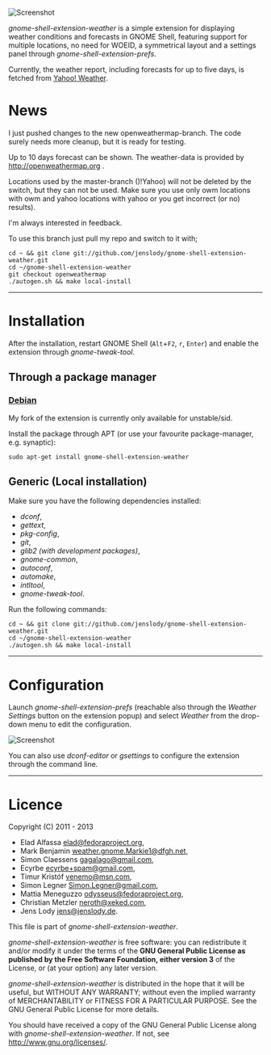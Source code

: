 ![Screenshot](https://github.com/jenslody/gnome-shell-extension-weather/raw/master/data/Screenshot.jpg)

*gnome-shell-extension-weather* is a simple extension for displaying weather conditions and forecasts in GNOME Shell, featuring support for multiple locations, no need for WOEID, a symmetrical layout and a settings panel through *gnome-shell-extension-prefs*.

Currently, the weather report, including forecasts for up to five days, is fetched from [Yahoo! Weather](http://weather.yahoo.com/).

# News

I just pushed changes to the new openweathermap-branch.
The code surely needs more cleanup, but it is ready for testing.

Up to 10 days forecast can be shown.
The weather-data is provided by http://openweathermap.org .

Locations used by the master-branch ()!Yahoo) will not be deleted by the switch, but they can not be used. Make sure you use only owm locations with owm and yahoo locations with yahoo or you get incorrect (or no) results).

I'm always interested in feedback.

To use this branch just pull my repo and switch to it with;

	cd ~ && git clone git://github.com/jenslody/gnome-shell-extension-weather.git
	cd ~/gnome-shell-extension-weather
	git checkout openweathermap
	./autogen.sh && make local-install

----

# Installation

After the installation, restart GNOME Shell (`Alt`+`F2`, `r`, `Enter`) and enable the extension through *gnome-tweak-tool*.

## Through a package manager

### [Debian](http://packages.debian.org/source/unstable/gnome-shell-extension-weather)

My fork of the extension is currently only available for unstable/sid.

Install the package through APT (or use your favourite package-manager, e.g. synaptic):

	sudo apt-get install gnome-shell-extension-weather


## Generic (Local installation)

Make sure you have the following dependencies installed:
* *dconf*,
* *gettext*,
* *pkg-config*,
* *git*,
* *glib2 (with development packages)*,
* *gnome-common*,
* *autoconf*,
* *automake*,
* *intltool*,
* *gnome-tweak-tool*.

Run the following commands:

	cd ~ && git clone git://github.com/jenslody/gnome-shell-extension-weather.git
	cd ~/gnome-shell-extension-weather
	./autogen.sh && make local-install

----

# Configuration

Launch *gnome-shell-extension-prefs* (reachable also through the *Weather Settings* button on the extension popup) and select *Weather* from the drop-down menu to edit the configuration.

![Screenshot](https://github.com/jenslody/gnome-shell-extension-weather/raw/master/data/weather-settings.gif)

You can also use *dconf-editor* or *gsettings* to configure the extension through the command line.

----

# Licence

Copyright (C) 2011 - 2013

* Elad Alfassa <elad@fedoraproject.org>,
* Mark Benjamin <weather.gnome.Markie1@dfgh.net>,
* Simon Claessens <gagalago@gmail.com>,
* Ecyrbe <ecyrbe+spam@gmail.com>,
* Timur Kristóf <venemo@msn.com>,
* Simon Legner <Simon.Legner@gmail.com>,
* Mattia Meneguzzo <odysseus@fedoraproject.org>,
* Christian Metzler <neroth@xeked.com>,
* Jens Lody <jens@jenslody.de>.

This file is part of *gnome-shell-extension-weather*.

*gnome-shell-extension-weather* is free software: you can redistribute it and/or modify it under the terms of the **GNU General Public License as published by the Free Software Foundation, either version 3** of the License, or (at your option) any later version.

*gnome-shell-extension-weather* is distributed in the hope that it will be useful, but WITHOUT ANY WARRANTY; without even the implied warranty of MERCHANTABILITY or FITNESS FOR A PARTICULAR PURPOSE.  See the GNU General Public License for more details.

You should have received a copy of the GNU General Public License along with *gnome-shell-extension-weather*.  If not, see <http://www.gnu.org/licenses/>.

